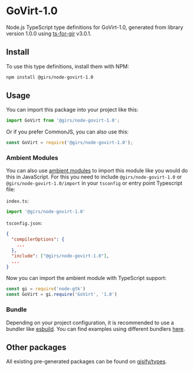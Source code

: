 
# GoVirt-1.0

Node.js TypeScript type definitions for GoVirt-1.0, generated from library version 1.0.0 using [ts-for-gir](https://github.com/gjsify/ts-for-gir) v3.0.1.


## Install

To use this type definitions, install them with NPM:
```bash
npm install @girs/node-govirt-1.0
```

## Usage

You can import this package into your project like this:
```ts
import GoVirt from '@girs/node-govirt-1.0';
```

Or if you prefer CommonJS, you can also use this:
```ts
const GoVirt = require('@girs/node-govirt-1.0');
```

### Ambient Modules

You can also use [ambient modules](https://github.com/gjsify/ts-for-gir/tree/main/packages/cli#ambient-modules) to import this module like you would do this in JavaScript.
For this you need to include `@girs/node-govirt-1.0` or `@girs/node-govirt-1.0/import` in your `tsconfig` or entry point Typescript file:

`index.ts`:
```ts
import '@girs/node-govirt-1.0'
```

`tsconfig.json`:
```json
{
  "compilerOptions": {
    ...
  },
  "include": ["@girs/node-govirt-1.0"],
  ...
}
```

Now you can import the ambient module with TypeScript support: 

```ts
const gi = require('node-gtk')
const GoVirt = gi.require('GoVirt', '1.0')
```


### Bundle

Depending on your project configuration, it is recommended to use a bundler like [esbuild](https://esbuild.github.io/). You can find examples using different bundlers [here](https://github.com/gjsify/ts-for-gir/tree/main/examples).

## Other packages

All existing pre-generated packages can be found on [gjsify/types](https://github.com/gjsify/types).


